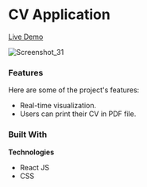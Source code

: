 # CV Application

[Live Demo](https://cv-applicationgen.netlify.app/)

![Screenshot_31](https://github.com/user-attachments/assets/f657b315-d31b-4d4e-b512-9d7b9a95ceb4)

### Features
Here are some of the project's features:
- Real-time visualization.
- Users can print their CV in PDF file.

### Built With

<b>Technologies</b>
- React JS
- CSS
